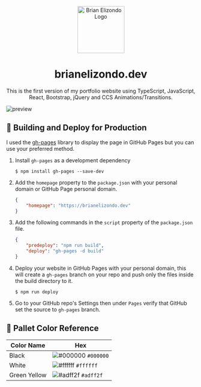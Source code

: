 <div align="center">
    <img alt="Brian Elizondo Logo" src="https://github.com/brianelizondo/brianelizondo.dev/tree/master/public/images/brianelizondo_logo.png" width="125" />
</div>
<h1 align="center">brianelizondo.dev</h1>
<p align="center">
    This is the first version of my portfolio website using TypeScript, JavaScript, React, Bootstrap, jQuery and CCS Animations/Transitions.
</p>

![preview](https://github.com/brianelizondo/brianelizondo.dev/tree/master/public/images/brianelizondo_screenshot.jpg)

## 🚀 Building and Deploy for Production

I used the [gh-pages](https://www.npmjs.com/package/gh-pages) library to display the page in GitHub Pages but you can use your preferred method.

1. Install `gh-pages` as a development dependency
    ```console
    $ npm install gh-pages --save-dev
    ```

2. Add the `homepage` property to the `package.json` with your personal domain or GitHub Page personal domain.
    ```json
    {
        "homepage": "https://brianelizondo.dev"
    }
    ```

3. Add the following commands in the `script` property of the `package.json` file.
    ```json
    {
        "predeploy": "npm run build",
        "deploy": "gh-pages -d build"
    }
    ```

4. Deploy your website in GitHub Pages with your personal domain, this will create a `gh-pages` branch on your repo and push only the files inside the build directory to it.
    ```console
    $ npm run deploy
    ```

5. Go to your GitHub repo's Settings then under `Pages` verify that GitHub set the source to `gh-pages` branch.


## 🎨 Pallet Color Reference
| Color Name     | Hex                                                                |
| -------------- | ------------------------------------------------------------------ |
| Black          | ![#000000](https://via.placeholder.com/10/000000?text=+) `#000000` |
| White          | ![#ffffff](https://via.placeholder.com/10/ffffff?text=+) `#ffffff` |
| Green Yellow   | ![#adff2f](https://via.placeholder.com/10/adff2f?text=+) `#adff2f` |